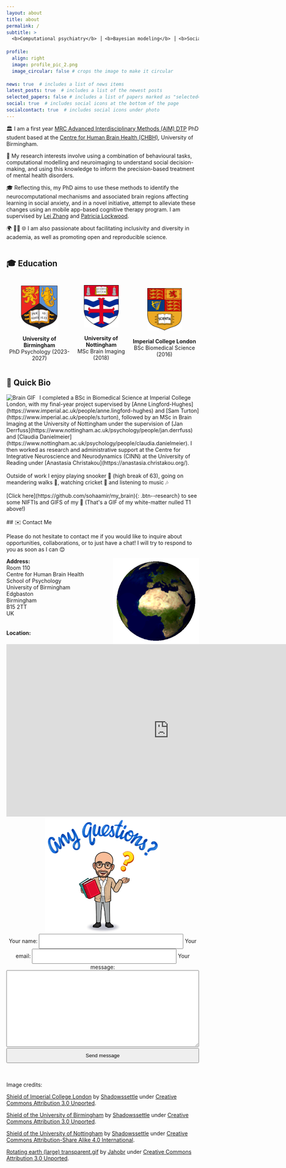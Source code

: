```yaml
---
layout: about
title: about
permalink: /
subtitle: >
  <b>Computational psychiatry</b> ⎟ <b>Bayesian modeling</b> ⎟ <b>Social learning/anxiety</b>

profile:
  align: right
  image: profile_pic_2.png
  image_circular: false # crops the image to make it circular

news: true  # includes a list of news items
latest_posts: true  # includes a list of the newest posts
selected_papers: false # includes a list of papers marked as "selected={true}"
social: true  # includes social icons at the bottom of the page
socialcontact: true  # includes social icons under photo
---
```

  
🏛️ I am a first year [MRC Advanced Interdisciplinary Methods (AIM) DTP](https://more.bham.ac.uk/mrc-aim/) PhD student based at the [Centre for Human Brain Health (CHBH)](https://www.birmingham.ac.uk/research/centre-for-human-brain-health/index.aspx), University of Birmingham.

🧠 My research interests involve using a combination of behavioural tasks, computational modelling and neuroimaging to understand social decision-making, and using this knowledge to inform the precision-based treatment of mental health disorders.
  
🎓 Reflecting this, my PhD aims to use these methods to identify the neurocomputational mechanisms and associated brain regions affecting learning in social anxiety, and in a novel initiative, attempt to alleviate these changes using an mobile app-based cognitive therapy program. I am supervised by [Lei Zhang](https://lei-zhang.net/) and [Patricia Lockwood](https://www.birmingham.ac.uk/staff/profiles/psychology/lockwood-patricia.aspx).

🌍 🏳️‍🌈 🌐 I am also passionate about facilitating inclusivity and diversity in academia, as well as promoting open and reproducible science. 
<br>
<br>

<div class="education-section">
  <h2>🎓 Education</h2>
  <br>
  <div style="display: flex; justify-content: space-around; align-items: center; margin-bottom: 20px;">
    <!-- Adjust 'justify-content' to 'space-between' for more spread or 'space-around' for even spacing with margins -->
    <div style="text-align: center; flex-grow: 1;">
      <img src="/assets/img/birmingham.png" alt="University of Birmingham Logo" width="100">
      <p style="margin-top: 10px;"><strong>University of Birmingham</strong><br>PhD Psychology (2023-2027)</p>
    </div>
    <div style="text-align: center; flex-grow: 1;">
      <img src="/assets/img/nottingham.svg" alt="University of Nottingham Logo" width="91">
      <p style="margin-top: 16px;"><strong>University of Nottingham</strong><br>MSc Brain Imaging (2018)</p>
    </div>
    <div style="text-align: center; flex-grow: 1;">
      <img src="assets/img/imperial.svg" alt="Imperial College London Logo" width="90">
      <p style="margin-top: 17px;"><strong>Imperial College London</strong><br>BSc Biomedical Science (2016)</p>
    </div>
  </div>
</div>

## 📕 Quick Bio   
<div style="float: left; margin-right: 10px;">
  <img src="/assets/img/my_brain.gif" alt="Brain GIF" width="150" height="150">
</div>
I completed a BSc in Biomedical Science at Imperial College London, with my final-year project supervised by [Anne Lingford-Hughes](https://www.imperial.ac.uk/people/anne.lingford-hughes) and [Sam Turton](https://www.imperial.ac.uk/people/s.turton), followed by an MSc in Brain Imaging at the University of Nottingham under the supervision of [Jan Derrfuss](https://www.nottingham.ac.uk/psychology/people/jan.derrfuss) and [Claudia Danielmeier](https://www.nottingham.ac.uk/psychology/people/claudia.danielmeier). I then worked as research and administrative support at the Centre for Integrative Neuroscience and Neurodynamics (CINN) at the University of Reading under [Anastasia Christakou](https://anastasia.christakou.org/). 
<br>
<br>
Outside of work I enjoy playing snooker 🎱 (high break of 63), going on meandering walks 🚶, watching cricket 🏏 and listening to music 🎶
<br>
<br>
[Click here](https://github.com/sohaamir/my_brain){: .btn--research} to see some NIFTIs and GIFS of my 🧠 (That's a GIF of my white-matter nulled T1 above!)
<br>
<br>
## ✉️ Contact Me

Please do not hesitate to contact me if you would like to inquire about opportunities, collaborations, or to just have a chat! I will try to respond to you as soon as I can 😊 
  
<img src="/assets/img/earth.gif" alt="Earth GIF" width="225px" height="225px" align="right">

**Address:**  
Room 110  
Centre for Human Brain Health  
School of Psychology  
University of Birmingham  
Edgbaston  
Birmingham  
B15 2TT  
UK
<br>
<br>
<br>
**Location:**
<iframe
  src="https://www.google.com/maps/embed?pb=!1m14!1m8!1m3!1d9725.651522662583!2d-1.9272804!3d52.4535496!3m2!1i1024!2i768!4f13.1!3m3!1m2!1s0x4870bde470f7c04d%3A0x583b0469e1755681!2sCentre%20for%20Human%20Brain%20Health!5e0!3m2!1sen!2suk!4v1695917516555!5m2!1sen!2suk" width="850" height="450" style="border:0;" allowfullscreen="" loading="lazy" referrerpolicy="no-referrer-when-downgrade"></iframe>  
<br>


<div style="text-align: center;">
  <img src="/assets/img/any_questions.png" alt="Any Questions" width="300" height="300">
</div>

<style>
  /* Add your CSS styles here */
  input[type="text"],
  input[type="email"] {
    width: 75%; /* Make the name and email input fields thinner and side by side */
    padding: 10px;
    box-sizing: border-box;
  }

  textarea {
    width: 100%; /* Make the message box take up the full width of the container */
    padding: 10px;
    box-sizing: border-box;
    height: 200px;
  }

  button {
    width: 100%;
    padding: 10px;
    box-sizing: border-box;
  }

  /* Center the form horizontally */
  form {
    text-align: center;
    max-width: 600px; /* Adjust the maximum width as needed */
    margin: 0 auto;
  }
</style>

<form action="https://formspree.io/f/xpzgowwz" method="POST">
  <label>
    Your name:
    <input type="text" name="name">
  </label>
  <label>
    Your email:
    <input type="email" name="email">
  </label>
  <label>
    Your message:
    <textarea name="message"></textarea>
  </label>
  <button type="submit">Send message</button>
</form>
<br>
<br>

Image credits:

<p class="small-text">
  <a href="https://commons.wikimedia.org/wiki/File:Shield_of_Imperial_College_London.svg">Shield of Imperial College London</a> by 
  <a href="https://commons.wikimedia.org/wiki/User:Shadowssettle">Shadowssettle</a> under 
  <a href="https://creativecommons.org/licenses/by/3.0/deed.en">Creative Commons Attribution 3.0 Unported</a>. 
</p>
<p class="small-text">
  <a href="https://commons.wikimedia.org/wiki/File:Shield_of_the_University_of_Birmingham.svg">Shield of the University of Birmingham</a> by 
  <a href="https://commons.wikimedia.org/wiki/User:Shadowssettle">Shadowssettle</a> under 
  <a href="https://creativecommons.org/licenses/by/3.0/deed.en">Creative Commons Attribution 3.0 Unported</a>. 
</p>
<p class="small-text">
  <a href="https://commons.wikimedia.org/wiki/File:Shield_of_the_University_of_Nottingham.svg">Shield of the University of Nottingham</a> by 
  <a href="https://commons.wikimedia.org/wiki/User:Shadowssettle">Shadowssettle</a> under 
  <a href="https://creativecommons.org/licenses/by-sa/4.0/deed.en">Creative Commons Attribution-Share Alike 4.0 International</a>.
</p>
<p class="small-text">
  <a href="https://commons.wikimedia.org/wiki/File:Rotating_earth_%28large%29_transparent">Rotating earth (large) transparent.gif</a> by 
  <a href="https://commons.wikimedia.org/wiki/User:Jahobr">Jahobr</a> under 
  <a href="https://creativecommons.org/licenses/by/3.0/deed.en">Creative Commons Attribution 3.0 Unported</a>.
</p>